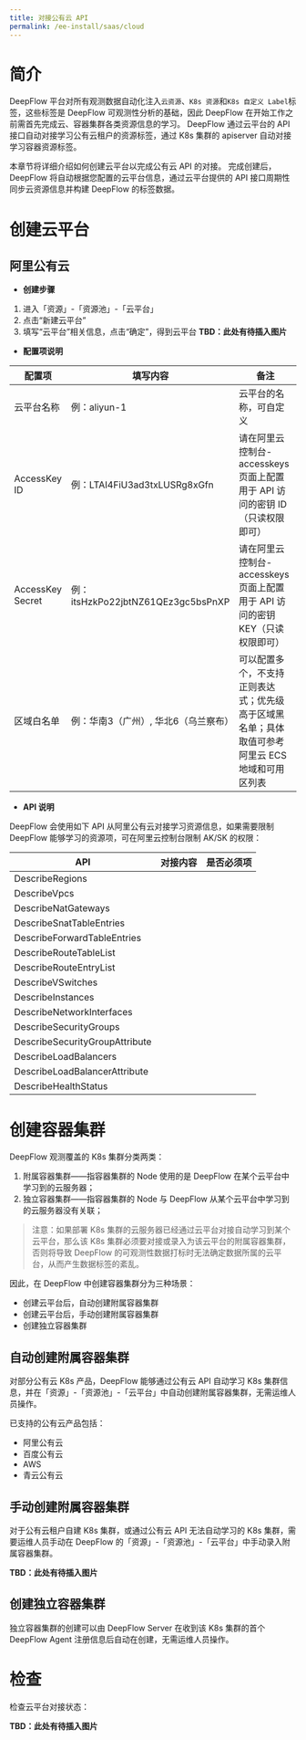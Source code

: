```yaml
---
title: 对接公有云 API
permalink: /ee-install/saas/cloud
---
```


# 简介

DeepFlow 平台对所有观测数据自动化注入`云资源`、`K8s 资源`和`K8s 自定义 Label`标签，这些标签是 DeepFlow 可观测性分析的基础，因此 DeepFlow 在开始工作之前需首先完成云、容器集群各类资源信息的学习。
DeepFlow 通过云平台的 API 接口自动对接学习公有云租户的资源标签，通过 K8s 集群的 apiserver 自动对接学习容器资源标签。

本章节将详细介绍如何创建云平台以完成公有云 API 的对接。
完成创建后，DeepFlow 将自动根据您配置的云平台信息，通过云平台提供的 API 接口周期性同步云资源信息并构建 DeepFlow 的标签数据。

# 创建云平台

## 阿里公有云

- **创建步骤**
1. 进入「资源」-「资源池」-「云平台」
2. 点击“新建云平台”
3. 填写“云平台”相关信息，点击“确定”，得到云平台
**TBD：此处有待插入图片**

- **配置项说明**

| 配置项 | 填写内容 | 备注 |
|-------|-----|--------|
| 云平台名称 | 例：aliyun-1	| 云平台的名称，可自定义 |
| AccessKey ID	 | 例：LTAI4FiU3ad3txLUSRg8xGfn	 | 请在阿里云控制台-accesskeys 页面上配置用于 API 访问的密钥 ID（只读权限即可） |
| AccessKey Secret	 | 例：itsHzkPo22jbtNZ61QEz3gc5bsPnXP	 | 请在阿里云控制台-accesskeys 页面上配置用于 API 访问的密钥 KEY（只读权限即可） |
| 区域白名单	 | 例：华南3（广州）, 华北6（乌兰察布）	 | 可以配置多个，不支持正则表达式；优先级高于区域黑名单；具体取值可参考阿里云 ECS 地域和可用区列表 |

- **API 说明**

DeepFlow 会使用如下 API 从阿里公有云对接学习资源信息，如果需要限制 DeepFlow 能够学习的资源项，可在阿里云控制台限制 AK/SK 的权限：

| API | 对接内容 | 是否必须项 |
|-------|-----|--------|
| DescribeRegions |    |     | 
| DescribeVpcs |    |     | 
| DescribeNatGateways |    |     | 
| DescribeSnatTableEntries |    |     | 
| DescribeForwardTableEntries |    |     | 
| DescribeRouteTableList |    |     | 
| DescribeRouteEntryList |    |     | 
| DescribeVSwitches |    |     | 
| DescribeInstances |    |     | 
| DescribeNetworkInterfaces |    |     | 
| DescribeSecurityGroups |    |     | 
| DescribeSecurityGroupAttribute |    |     | 
| DescribeLoadBalancers |    |     | 
| DescribeLoadBalancerAttribute |    |     | 
| DescribeHealthStatus |    |     | 

# 创建容器集群

DeepFlow 观测覆盖的 K8s 集群分类两类：
1. 附属容器集群——指容器集群的 Node 使用的是 DeepFlow 在某个云平台中学习到的云服务器；
2. 独立容器集群——指容器集群的 Node 与 DeepFlow 从某个云平台中学习到的云服务器没有关联；

> 注意：如果部署 K8s 集群的云服务器已经通过云平台对接自动学习到某个云平台，那么该 K8s 集群必须要对接或录入为该云平台的附属容器集群，否则将导致 DeepFlow 的可观测性数据打标时无法确定数据所属的云平台，从而产生数据标签的紊乱。

因此，在 DeepFlow 中创建容器集群分为三种场景：
- 创建云平台后，自动创建附属容器集群
- 创建云平台后，手动创建附属容器集群
- 创建独立容器集群

## 自动创建附属容器集群

对部分公有云 K8s 产品，DeepFlow 能够通过公有云 API 自动学习 K8s 集群信息，并在「资源」-「资源池」-「云平台」中自动创建附属容器集群，无需运维人员操作。

已支持的公有云产品包括：
- 阿里公有云
- 百度公有云
- AWS
- 青云公有云

## 手动创建附属容器集群

对于公有云租户自建 K8s 集群，或通过公有云 API 无法自动学习的 K8s 集群，需要运维人员手动在 DeepFlow 的「资源」-「资源池」-「云平台」中手动录入附属容器集群。

**TBD：此处有待插入图片**

## 创建独立容器集群

独立容器集群的创建可以由 DeepFlow Server 在收到该 K8s 集群的首个 DeepFlow Agent 注册信息后自动在创建，无需运维人员操作。


# 检查

检查云平台对接状态：

**TBD：此处有待插入图片**
